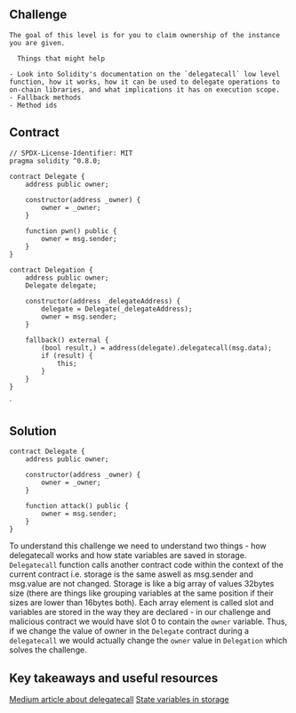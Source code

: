 ## Challenge
~~~
The goal of this level is for you to claim ownership of the instance you are given.

  Things that might help

- Look into Solidity's documentation on the `delegatecall` low level function, how it works, how it can be used to delegate operations to on-chain libraries, and what implications it has on execution scope.
- Fallback methods
- Method ids
~~~
## Contract
```
// SPDX-License-Identifier: MIT
pragma solidity ^0.8.0;

contract Delegate {
    address public owner;

    constructor(address _owner) {
        owner = _owner;
    }

    function pwn() public {
        owner = msg.sender;
    }
}

contract Delegation {
    address public owner;
    Delegate delegate;

    constructor(address _delegateAddress) {
        delegate = Delegate(_delegateAddress);
        owner = msg.sender;
    }

    fallback() external {
        (bool result,) = address(delegate).delegatecall(msg.data);
        if (result) {
            this;
        }
    }
}
```
`

## Solution

```
contract Delegate {
    address public owner;
    
    constructor(address _owner) {
        owner = _owner;
    }

    function attack() public {
        owner = msg.sender;
    }
}
```

To understand this challenge we need to understand two things - how delegatecall works and how state variables are saved in storage. `Delegatecall` function calls another contract code within the context of the current contract i.e. storage is the same aswell as msg.sender and msg.value are not changed. Storage is like a big array of values 32bytes size (there are things like grouping variables at the same position if their sizes are lower than 16bytes both). Each array element is called slot and variables are stored in the way they are declared - in our challenge and malicious contract we would have slot 0 to contain the `owner` variable. Thus, if we change the value of owner in the `Delegate` contract during a `delegatecall` we would actually change the `owner` value in `Delegation` which solves the challenge.


## Key takeaways and useful resources

[Medium article about delegatecall](https://medium.com/@ajaotosinserah/mastering-delegatecall-in-solidity-a-comprehensive-guide-with-evm-walkthrough-6ddf027175c7)
[State variables in storage](https://docs.soliditylang.org/en/latest/internals/layout_in_storage.html)
